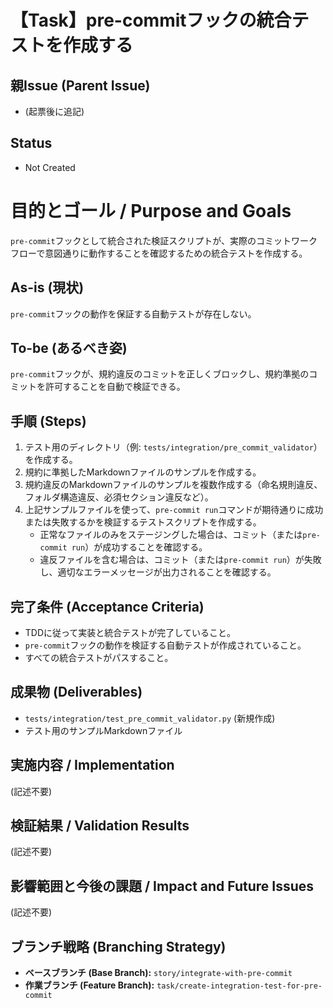 # 【Task】pre-commitフックの統合テストを作成する

## 親Issue (Parent Issue)
- (起票後に追記)

## Status
- Not Created

# 目的とゴール / Purpose and Goals
`pre-commit`フックとして統合された検証スクリプトが、実際のコミットワークフローで意図通りに動作することを確認するための統合テストを作成する。

## As-is (現状)
`pre-commit`フックの動作を保証する自動テストが存在しない。

## To-be (あるべき姿)
`pre-commit`フックが、規約違反のコミットを正しくブロックし、規約準拠のコミットを許可することを自動で検証できる。

## 手順 (Steps)
1. テスト用のディレクトリ（例: `tests/integration/pre_commit_validator`）を作成する。
2. 規約に準拠したMarkdownファイルのサンプルを作成する。
3. 規約違反のMarkdownファイルのサンプルを複数作成する（命名規則違反、フォルダ構造違反、必須セクション違反など）。
4. 上記サンプルファイルを使って、`pre-commit run`コマンドが期待通りに成功または失敗するかを検証するテストスクリプトを作成する。
    - 正常なファイルのみをステージングした場合は、コミット（または`pre-commit run`）が成功することを確認する。
    - 違反ファイルを含む場合は、コミット（または`pre-commit run`）が失敗し、適切なエラーメッセージが出力されることを確認する。

## 完了条件 (Acceptance Criteria)
- TDDに従って実装と統合テストが完了していること。
- `pre-commit`フックの動作を検証する自動テストが作成されていること。
- すべての統合テストがパスすること。

## 成果物 (Deliverables)
- `tests/integration/test_pre_commit_validator.py` (新規作成)
- テスト用のサンプルMarkdownファイル

## 実施内容 / Implementation
(記述不要)

## 検証結果 / Validation Results
(記述不要)

## 影響範囲と今後の課題 / Impact and Future Issues
(記述不要)

## ブランチ戦略 (Branching Strategy)
- **ベースブランチ (Base Branch):** `story/integrate-with-pre-commit`
- **作業ブランチ (Feature Branch):** `task/create-integration-test-for-pre-commit`
